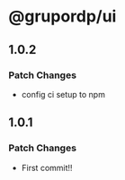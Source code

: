 # @grupordp/ui

## 1.0.2

### Patch Changes

- config ci setup to npm

## 1.0.1

### Patch Changes

- First commit!!
